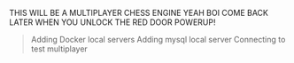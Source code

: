 THIS WILL BE A MULTIPLAYER CHESS ENGINE YEAH BOI COME BACK LATER WHEN YOU UNLOCK THE RED DOOR POWERUP!

> Adding Docker local servers
> Adding mysql local server
> Connecting to test multiplayer
